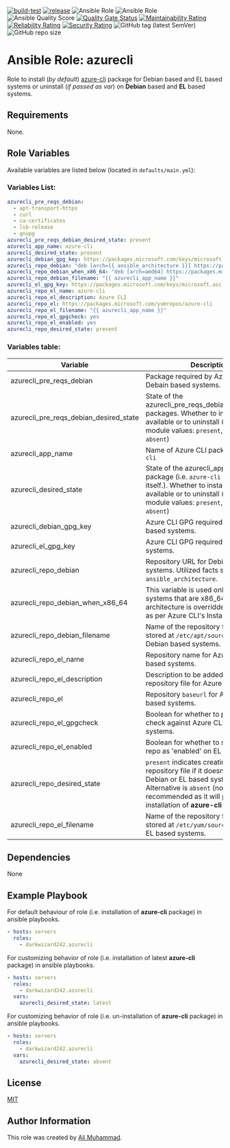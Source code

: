 [![build-test](https://github.com/darkwizard242/ansible-role-azurecli/workflows/build-and-test/badge.svg?branch=master)](https://github.com/darkwizard242/ansible-role-azurecli/actions?query=workflow%3Abuild-and-test) [![release](https://github.com/darkwizard242/ansible-role-azurecli/workflows/release/badge.svg)](https://github.com/darkwizard242/ansible-role-azurecli/actions?query=workflow%3Arelease) ![Ansible Role](https://img.shields.io/ansible/role/46026?color=dark%20green%20) ![Ansible Role](https://img.shields.io/ansible/role/d/46026?label=role%20downloads) ![Ansible Quality Score](https://img.shields.io/ansible/quality/46026?label=ansible%20quality%20score) [![Quality Gate Status](https://sonarcloud.io/api/project_badges/measure?project=ansible-role-azurecli&metric=alert_status)](https://sonarcloud.io/dashboard?id=ansible-role-azurecli) [![Maintainability Rating](https://sonarcloud.io/api/project_badges/measure?project=ansible-role-azurecli&metric=sqale_rating)](https://sonarcloud.io/dashboard?id=ansible-role-azurecli) [![Reliability Rating](https://sonarcloud.io/api/project_badges/measure?project=ansible-role-azurecli&metric=reliability_rating)](https://sonarcloud.io/dashboard?id=ansible-role-azurecli) [![Security Rating](https://sonarcloud.io/api/project_badges/measure?project=ansible-role-azurecli&metric=security_rating)](https://sonarcloud.io/dashboard?id=ansible-role-azurecli) ![GitHub tag (latest SemVer)](https://img.shields.io/github/tag/darkwizard242/ansible-role-azurecli?label=release) ![GitHub repo size](https://img.shields.io/github/repo-size/darkwizard242/ansible-role-azurecli?color=orange&style=flat-square)

# Ansible Role: azurecli

Role to install (_by default_) [azure-cli](https://github.com/Azure/azure-cli) package for Debian based and EL based systems or uninstall (_if passed as var_) on **Debian** based and **EL** based systems.

## Requirements

None.

## Role Variables

Available variables are listed below (located in `defaults/main.yml`):

### Variables List:

```yaml
azurecli_pre_reqs_debian:
  - apt-transport-https
  - curl
  - ca-certificates
  - lsb-release
  - gnupg
azurecli_pre_reqs_debian_desired_state: present
azurecli_app_name: azure-cli
azurecli_desired_state: present
azurecli_debian_gpg_key: https://packages.microsoft.com/keys/microsoft.asc
azurecli_repo_debian: "deb [arch={{ ansible_architecture }}] https://packages.microsoft.com/repos/azure-cli/ {{ ansible_lsb['codename'] }} main"
azurecli_repo_debian_when_x86_64: "deb [arch=amd64] https://packages.microsoft.com/repos/azure-cli/ {{ ansible_lsb['codename'] }} main"
azurecli_repo_debian_filename: "{{ azurecli_app_name }}"
azurecli_el_gpg_key: https://packages.microsoft.com/keys/microsoft.asc
azurecli_repo_el_name: azure-cli
azurecli_repo_el_description: Azure CLI
azurecli_repo_el: https://packages.microsoft.com/yumrepos/azure-cli
azurecli_repo_el_filename: "{{ azurecli_app_name }}"
azurecli_repo_el_gpgcheck: yes
azurecli_repo_el_enabled: yes
azurecli_repo_desired_state: present
```

### Variables table:

Variable                               | Description
-------------------------------------- | ------------------------------------------------------------------------------------------------------------------------------------------------------------------------------------------------------------
azurecli_pre_reqs_debian               | Package required by Azure CLI on Debain based systems.
azurecli_pre_reqs_debian_desired_state | State of the azurecli_pre_reqs_debian_desired_state packages. Whether to install, verify if available or to uninstall (i.e. ansible apt module values: `present`, `latest`, or `absent`)
azurecli_app_name                      | Name of Azure CLI package i.e. `azure-cli`
azurecli_desired_state                 | State of the azurecli_app_name package (i.e. `azure-cli` package itself.). Whether to install, verify if available or to uninstall (i.e. ansible apt module values: `present`, `latest`, or `absent`)
azurecli_debian_gpg_key                | Azure CLI GPG required on Debian based systems.
azurecli_el_gpg_key                    | Azure CLI GPG required on EL based systems.
azurecli_repo_debian                   | Repository URL for Debian based systems. Utilized facts such as `ansible_architecture`.
azurecli_repo_debian_when_x86_64       | This variable is used only against systems that are x86_64 type as the architecture is overridden to `arch=amd64` as per Azure CLI's Installation steps.
azurecli_repo_debian_filename          | Name of the repository file that will be stored at `/etc/apt/sources.list.d/` on Debian based systems.
azurecli_repo_el_name                  | Repository name for Azure CLI on EL based systems.
azurecli_repo_el_description           | Description to be added in EL based repository file for Azure CLI.
azurecli_repo_el                       | Repository `baseurl` for Azure CLI on EL based systems.
azurecli_repo_el_gpgcheck              | Boolean for whether to perform gpg check against Azure CLI on EL based systems.
azurecli_repo_el_enabled               | Boolean for whether to set Azure CLI repo as 'enabled' on EL based systems.
azurecli_repo_desired_state            | `present` indicates creating the repository file if it doesn't exist on Debian or EL based systems. Alternative is `absent` (not recommended as it will prevent from installation of **azure-cli** pacakge).
azurecli_repo_el_filename              | Name of the repository file that will be stored at `/etc/yum/sources.list.d/` on EL based systems.

## Dependencies

None

## Example Playbook

For default behaviour of role (i.e. installation of **azure-cli** package) in ansible playbooks.

```yaml
- hosts: servers
  roles:
    - darkwizard242.azurecli
```

For customizing behavior of role (i.e. installation of latest **azure-cli** package) in ansible playbooks.

```yaml
- hosts: servers
  roles:
    - darkwizard242.azurecli
  vars:
    azurecli_desired_state: latest
```

For customizing behavior of role (i.e. un-installation of **azure-cli** package) in ansible playbooks.

```yaml
- hosts: servers
  roles:
    - darkwizard242.azurecli
  vars:
    azurecli_desired_state: absent
```

## License

[MIT](https://github.com/darkwizard242/ansible-role-azurecli/blob/master/LICENSE)

## Author Information

This role was created by [Ali Muhammad](https://www.alimuhammad.dev/).
